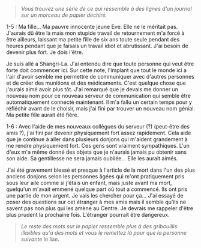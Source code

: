 > *Vous trouvez une série de ce qui ressemble à des lignes d'un journal sur un morceau de papier déchiré.*

1-5 : Ma fille... Ma pauvre innocente jeune Eve. Elle ne le méritait pas. J'aurais dû être là mais mon stupide travail de retournement m'a forcé à être ailleurs, laissant ma petite fille de six ans toute seule pendant des heures pendant que je faisais un travail idiot et abrutissant. J'ai besoin de devenir plus fort. Je dois l'être.

Je suis allé a Shangri-La. J'ai entendu dire que toute personne qui veut être forte doit commencer ici. Sur cette note, l'implant que tout le monde ici a l'air d'avoir semble me permettre de communiquer avec d'autres personnes et de créer des munitions et des médicaments. C'est quelque chose que j'aurais aimé avoir plus tôt. J'ai remarqué que je devais me donner un nouveau nom pour ce nouveau serveur de communication qui semble être automatiquement connecté maintenant. Il m'a fallu un certain temps pour y réfléchir avant de le choisir, mais j'ai fini par trouver un nouveau nom génial. Ma petite fille aurait été fière.

1-6 : Avec l'aide de mes nouveaux collègues du serveur (?) (peut-être des amis ?), j'ai fini par devenir physiquement fort assez rapidement. Cela aide que je continue à aller dans plusieurs donjons qui m'aident grandement à me rendre physiquement fort. Ces gens sont vraiment sympathiques. L'un d'eux m'a même donné des objets que je n'aurais jamais pu obtenir sans son  aide. Sa gentillesse ne sera jamais oubliée... Elle les aurait aimés.

J'ai été gravement blessé et presque à l'article de la mort dans l'un des plus anciens donjons selon les personnes âgées qui m'ont pratiquement pris sous leur aile comme si j'étais un enfant, mais juste avant ma mort, quelqu'un m'avait emmené quelque part où tout a commencé. Ils ont pris une partie de mon argent. Je vais les chercher pour ça... J'ai essayé de poser des questions sur cet étranger à mes amis mais il semble qu'ils ne savent pas non plus qui les amène au Centre. Je devrais me rappeler d'être plus prudent la prochaine fois. L'étranger pourrait être dangereux.

> *Le reste des mots sur le papier ressemble plus à des gribouillis illisibles qu'à des mots et vous le remettez là pour que la personne suivante le lise.*

